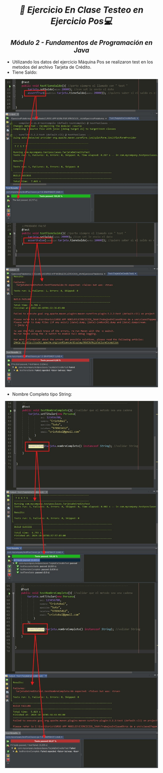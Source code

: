 **_<h1 align="center">:vulcan_salute: Ejercicio En Clase Testeo en Ejercicio Pos:computer:</h1>_**
**_<h2 align="center">Módulo 2 - Fundamentos de Programación en Java</h2>_**

- Utilizando los datos del ejercicio Máquina Pos se realizaron test en los metodos del archivo Tarjeta de Crédito.
- Tiene Saldo:
<img src="./assets/image/ejercicio-pruebas-unitarias-12-correcto.jpg" alt="saldo true" align="center">

<img src="./assets/image/ejercicio-pruebas-unitarias-12-false.jpg" alt="saldo false" align="center">

- Nombre Completo tipo String:
<img src="./assets/image/ejercicio-pruebas-unitarias-17-string-true.jpg" alt="diagrama" align="center">

<img src="./assets/image/ejercicio-pruebas-unitarias-17-string-false.jpg" alt="diagrama" align="center">
